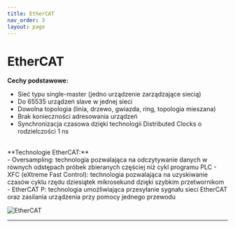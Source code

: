 ```yaml
---
title: EtherCAT
nav_order: 3
layout: page
---
```


# EtherCAT

**Cechy podstawowe:**
<br>
- Sieć typu single-master (jedno urządzenie zarządzające siecią)
- Do 65535 urządzeń slave w jednej sieci
- Dowolna topologia (linia, drzewo, gwiazda, ring, topologia mieszana)
- Brak konieczności adresowania urządzeń
- Synchronizacja czasowa dzięki technologii Distributed Clocks o rodzielczości 1 ns
<br>
**Technologie EtherCAT:**
<br>
- Oversampling: technologia pozwalająca na odczytywanie danych w równych odstępach próbek zbieranych częściej niż cykl programu PLC
- XFC (eXtreme Fast Control): technologia pozwalająca na uzyskiwanie czasów cyklu rzędu dziesiątek mikrosekund dzięki szybkim przetwornikom
- EtherCAT P: technologia umożliwiająca przesyłanie sygnału sieci EtherCAT oraz zasilania urządzenia przy pomocy jednego przewodu

![EtherCAT](ether.png "EtherCAT")



---
